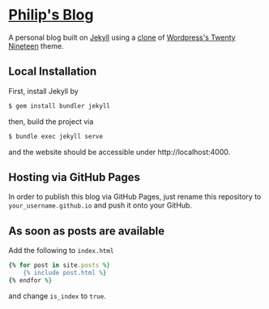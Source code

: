 # [Philip's Blog](http://pcjordan.github.io)

A personal blog built on [Jekyll](https://jekyllrb.com/) using a [clone](https://github.com/easiestpage/jekyll-twentynineteen) of [Wordpress's Twenty Nineteen](https://wordpress.org/themes/twentynineteen/) theme.

## Local Installation

First, install Jekyll by

```bash
$ gem install bundler jekyll
```

then, build the project via

```bash
$ bundle exec jekyll serve
```

and the website should be accessible under http://localhost:4000.

## Hosting via GitHub Pages

In order to publish this blog via GitHub Pages, just rename this repository to `your_username.github.io` and push it onto your GitHub.

## As soon as posts are available

Add the following to `index.html`

```ruby
{% for post in site.posts %}
    {% include post.html %}
{% endfor %}
```

and change `is_index` to `true`.
